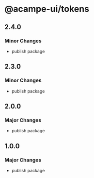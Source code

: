# @acampe-ui/tokens

## 2.4.0

### Minor Changes

- publish package

## 2.3.0

### Minor Changes

- publish package

## 2.0.0

### Major Changes

- publish package

## 1.0.0

### Major Changes

- publish package
